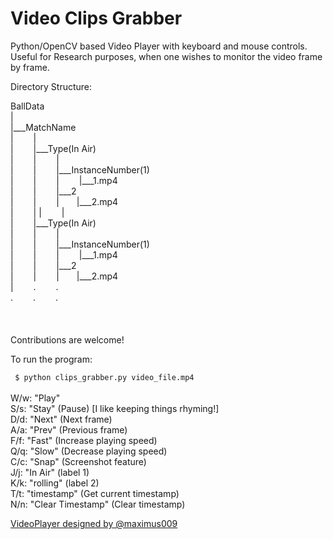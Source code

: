 # Video Clips Grabber
Python/OpenCV based Video Player with keyboard and mouse controls. 
Useful for Research purposes, when one wishes to monitor the video frame by frame.

Directory Structure:<br>

BallData<br>
|<br>
|___MatchName<br>
|&emsp;&emsp;    |<br>
|&emsp;&emsp;    |___Type(In Air)<br>
|&emsp;&emsp;         |&emsp;&emsp;  |<br>
|&emsp;&emsp;         |&emsp;&emsp;        |___InstanceNumber(1)<br>
|&emsp;&emsp;         |&emsp;&emsp;        |&emsp;&emsp;   |___1.mp4<br>
|&emsp;&emsp;         |&emsp;&emsp;        |___2<br>
|&emsp;&emsp;         |&emsp;&emsp;        |&emsp;&emsp;|___2.mp4<br>
|&emsp;&emsp;         |
|&emsp;&emsp;    |<br>
|&emsp;&emsp;    |___Type(In Air)<br>
|&emsp;&emsp;         |&emsp;&emsp;  |<br>
|&emsp;&emsp;         |&emsp;&emsp;        |___InstanceNumber(1)<br>
|&emsp;&emsp;         |&emsp;&emsp;        |&emsp;&emsp;   |___1.mp4<br>
|&emsp;&emsp;         |&emsp;&emsp;        |___2<br>
|&emsp;&emsp;         |&emsp;&emsp;        |&emsp;&emsp;|___2.mp4<br>
|&emsp;&emsp;         .&emsp;&emsp;        .&emsp;&emsp;        <br>
.&emsp;&emsp;         .&emsp;&emsp;        .<br><br><br><br>
Contributions are welcome!

To run the program: <br>

<code> $ python clips_grabber.py video_file.mp4 </code>
<br><br>
W/w: "Play" <br>
S/s: "Stay" (Pause) [I like keeping things rhyming!] <br>
D/d: "Next" (Next frame) <br>
A/a: "Prev" (Previous frame) <br>
F/f: "Fast" (Increase playing speed) <br>
Q/q: "Slow" (Decrease playing speed) <br>
C/c: "Snap" (Screenshot feature)<br>
J/j: "In Air" (label 1)<br>
K/k: "rolling" (label 2)<br>
T/t: "timestamp" (Get current timestamp)<br>
N/n: "Clear Timestamp" (Clear timestamp)<br>

[VideoPlayer designed by @maximus009](https://github.com/maximus009/VideoPlayer)
